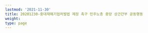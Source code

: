 ```yaml
---
lastmod: '2021-11-30'
title: 20201230-중대재해기업처벌법 제정 촉구 민주노총 중앙 상근간부 공동행동
weight: 
type: page
---
```

